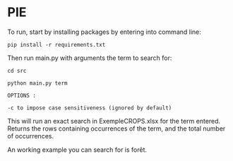 # PIE

To run, start by installing packages by entering into command line:

    pip install -r requirements.txt

Then run main.py with arguments the term to search for:

    cd src

    python main.py term
    
    OPTIONS :
    
    -c to impose case sensitiveness (ignored by default)

This will run an exact search in ExempleCROPS.xlsx for the term entered. Returns the rows containing occurrences of the term, and the total number of occurrences.

An working example you can search for is forêt.
